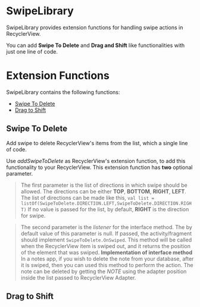 # SwipeLibrary

SwipeLibrary provides extension functions for handling swipe actions in RecyclerView. 

You can add **Swipe To Delete** and **Drag and Shift** like functionalities with just one line of code.


# Extension Functions

SwipeLibrary contains the following functions:
- [Swipe To Delete](#swipe-to-delete)
- [Drag to Shift](#drag-to-shift)

## Swipe To Delete
Add swipe to delete RecyclerView's items from the list, which a single line of code.

Use *addSwipeToDelete* as RecyclerView's extension function, to add this functionality to your RecyclerView. 
This extension function has **two** optional parameter. 
> The first parameter is the list of directions in which swipe should be allowed. The directions can be either **TOP**, **BOTTOM**, **RIGHT**, **LEFT**.
The list of directions can be made like this,
		`val list = listOf(SwipeToDelete.DIRECTION.LEFT,SwipeToDelete.DIRECTION.RIGHT)`
If no value is passed for the list, by default, **RIGHT** is the direction for swipe.

> The second parameter is the *listener* for the interface method. The by default value of this parameter is null. If passed, the activity/fragment should implement `SwipeToDelete.OnSwiped`. This method will be called when the RecyclerView item is swiped out, and it returns the position of the element that was swiped. 
**Implementation of interface method**
In a notes app, if you wish to delete the note from your database, after it is swiped, then you can used this method to perform the action. The note can be deleted by getting the *NOTE* using the adapter position inside the list passed to RecyclerView Adapter.


## Drag to Shift

